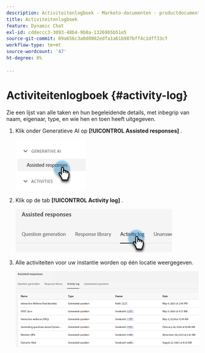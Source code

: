 ```yaml
---
description: Activiteitenlogboek - Marketo-documenten - productdocumentatie
title: Activiteitenlogboek
feature: Dynamic Chat
exl-id: cddeccc3-3093-48b4-9b8a-13269b5b51e5
source-git-commit: 09a656c3a0d0002edfa1a61b987bff4c1dff33cf
workflow-type: tm+mt
source-wordcount: '47'
ht-degree: 0%

---
```


# Activiteitenlogboek {#activity-log}

Zie een lijst van alle taken en hun begeleidende details, met inbegrip van naam, eigenaar, type, en wie hen en toen heeft uitgegeven.

1. Klik onder Generatieve AI op **[!UICONTROL Assisted responses]** .

   ![](assets/activity-log-1.png)

1. Klik op de tab **[!UICONTROL Activity log]** .

   ![](assets/activity-log-2.png)

1. Alle activiteiten voor uw instantie worden op één locatie weergegeven.

   ![](assets/activity-log-3.png)
